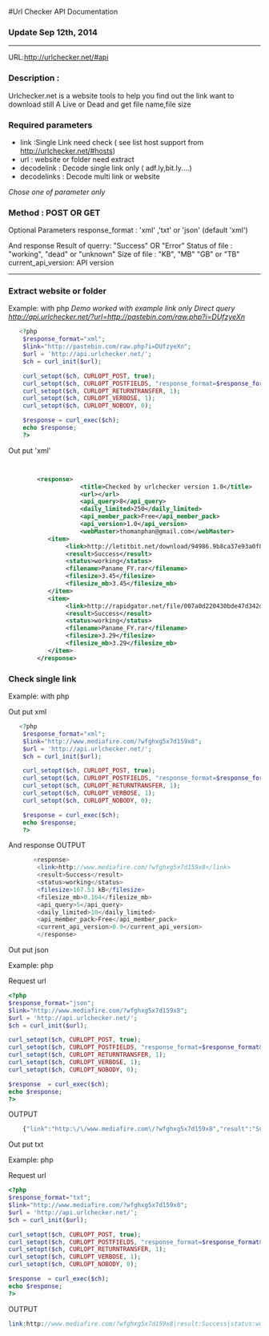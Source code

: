 #Url Checker API Documentation
### Update Sep 12th, 2014

---------
URL:http://urlchecker.net/#api

### Description :
Urlchecker.net is a website tools to help you find out the link want to download still A Live or Dead
and get file name,file size

### Required parameters
- link :Single Link need check ( see list host support from http://urlchecker.net/#hosts)
- url : website or folder need extract
- decodelink : Decode single link only ( adf.ly,bit.ly....)
- decodelinks : Decode multi link or website 

*Chose one of parameter only*

### Method : POST OR GET

Optional Parameters
response_format : 'xml' ,'txt' or 'json' (default 'xml')

And response
Result of querry: "Success" OR "Error"
Status of file : "working", "dead" or "unknown" 
Size of file : "KB", "MB" "GB" or "TB" 
current_api_version: API version

----------------------------------------------------------------------------------------
### Extract website or folder
Example: with php
*Demo worked with example link only*
*Direct query http://api.urlchecker.net/?url=http://pastebin.com/raw.php?i=DUfzyeXn*
```php
   <?php
    $response_format="xml";
    $link="http://pastebin.com/raw.php?i=DUfzyeXn";
    $url = 'http://api.urlchecker.net/';
    $ch = curl_init($url);

    curl_setopt($ch, CURLOPT_POST, true);
    curl_setopt($ch, CURLOPT_POSTFIELDS, "response_format=$response_format&url=$link");
    curl_setopt($ch, CURLOPT_RETURNTRANSFER, 1);
    curl_setopt($ch, CURLOPT_VERBOSE, 1);
    curl_setopt($ch, CURLOPT_NOBODY, 0);

    $response = curl_exec($ch);
    echo $response;
    ?>
```
 Out put 'xml'
 
 

```xml


        <response>
                    <title>Checked by urlchecker version 1.0</title>
                    <url></url>
                    <api_query>8</api_query>
                    <daily_limited>250</daily_limited>
                    <api_member_pack>Free</api_member_pack>
                    <api_version>1.0</api_version>
                    <webMaster>thomanphan@gmail.com</webMaster>
           <item>
                <link>http://letitbit.net/download/94986.9b8ca37e93a0f879e3a1c89ca909/Paname_FY.rar.html</link>
                <result>Success</result> 
                <status>working</status> 
                <filename>Paname_FY.rar</filename>
                <filesize>3.45</filesize>
                <filesize_mb>3.45</filesize_mb>
           </item>
           <item>
                <link>http://rapidgator.net/file/007a0d220430bde47d342dfb67b948b3/Paname_FY.rar.html</link>
                <result>Success</result> 
                <status>working</status> 
                <filename>Paname_FY.rar</filename>
                <filesize>3.29</filesize>
                <filesize_mb>3.29</filesize_mb>
           </item>
        </response>
```
###

### Check single link
Example: with php

  Out put xml
  
  

```php
   <?php
    $response_format="xml";
    $link="http://www.mediafire.com/?wfghxg5x7d159x8";
    $url = 'http://api.urlchecker.net/';
    $ch = curl_init($url);

    curl_setopt($ch, CURLOPT_POST, true);
    curl_setopt($ch, CURLOPT_POSTFIELDS, "response_format=$response_format&link=$link");
    curl_setopt($ch, CURLOPT_RETURNTRANSFER, 1);
    curl_setopt($ch, CURLOPT_VERBOSE, 1);
    curl_setopt($ch, CURLOPT_NOBODY, 0);

    $response = curl_exec($ch);
    echo $response;
    ?>
```
And response
OUTPUT


```php
       <response>
        <link>http://www.mediafire.com/?wfghxg5x7d159x8</link>
        <result>Success</result>
        <status>working</status>
        <filesize>167.53 kB</filesize>
        <filesize_mb>0.164</filesize_mb>
        <api_query>5</api_query>
        <daily_limited>10</daily_limited>
        <api_member_pack>Free</api_member_pack>
        <current_api_version>0.9</current_api_version>
        </response>
```





 Out put json

Example: php

Request url

```php
<?php
$response_format="json";
$link="http://www.mediafire.com/?wfghxg5x7d159x8";
$url = 'http://api.urlchecker.net/';
$ch = curl_init($url);

curl_setopt($ch, CURLOPT_POST, true);
curl_setopt($ch, CURLOPT_POSTFIELDS, "response_format=$response_format&link=$link");
curl_setopt($ch, CURLOPT_RETURNTRANSFER, 1);
curl_setopt($ch, CURLOPT_VERBOSE, 1);
curl_setopt($ch, CURLOPT_NOBODY, 0);

$response  = curl_exec($ch);
echo $response;
?>
```



OUTPUT



```php
    {"link":"http:\/\/www.mediafire.com\/?wfghxg5x7d159x8","result":"Success","status":"working","current_api_version":"0.1"}

```



Out put txt

Example: php

Request url



```php
<?php
$response_format="txt";
$link="http://www.mediafire.com/?wfghxg5x7d159x8";
$url = 'http://api.urlchecker.net/';
$ch = curl_init($url);

curl_setopt($ch, CURLOPT_POST, true);
curl_setopt($ch, CURLOPT_POSTFIELDS, "response_format=$response_format&link=$link");
curl_setopt($ch, CURLOPT_RETURNTRANSFER, 1);
curl_setopt($ch, CURLOPT_VERBOSE, 1);
curl_setopt($ch, CURLOPT_NOBODY, 0);

$response  = curl_exec($ch);
echo $response;
?>
```


OUTPUT



```php
link:http://www.mediafire.com/?wfghxg5x7d159x8|result:Success|status:working|api_query:1|current_api_version:0.2

```
